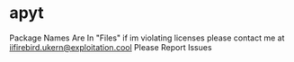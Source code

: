 # apyt
Package Names Are In "Files"
if im violating licenses please contact me at iifirebird.ukern@exploitation.cool
Please Report Issues
